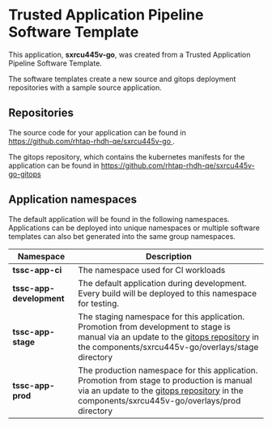 # Trusted Application Pipeline Software Template

This application, **sxrcu445v-go**, was created from a Trusted Application Pipeline Software Template.

The software templates create a new source and gitops deployment repositories with a sample source application. 

## Repositories

The source code for your application can be found in [https://github.com/rhtap-rhdh-qe/sxrcu445v-go ](https://github.com/rhtap-rhdh-qe/sxrcu445v-go ).
 
The gitops repository, which contains the kubernetes manifests for the application can be found in 
[https://github.com/rhtap-rhdh-qe/sxrcu445v-go-gitops ](https://github.com/rhtap-rhdh-qe/sxrcu445v-go-gitops ) 

## Application namespaces 

The default application will be found in the following namespaces. Applications can be deployed into unique namespaces or multiple software templates can also bet generated into the same group namespaces.  

|  Namespace   |  Description   |  
| -------- | -------- |
| **tssc-app-ci** | The namespace used for CI workloads |
| **tssc-app-development** | The default application during development. Every build will be deployed to this namespace for testing. |
| **tssc-app-stage** | The staging namespace for this application. Promotion from development to stage is manual via an update to the [gitops repository](https://github.com/rhtap-rhdh-qe/sxrcu445v-go-gitops ) in the components/sxrcu445v-go/overlays/stage directory |
| **tssc-app-prod** | The production namespace for this application. Promotion from stage to production is manual via an update to the [gitops repository](https://github.com/rhtap-rhdh-qe/sxrcu445v-go-gitops ) in the components/sxrcu445v-go/overlays/prod directory |